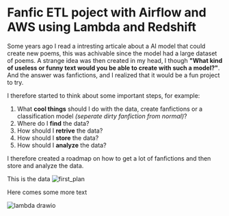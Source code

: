 # Fanfic ETL poject with Airflow and AWS using Lambda and Redshift 
Some years ago I read a intresting articale about a AI model that could create new poems, this was achivable since the model had a large dataset of poems. A strange idea was then created in my head, I though **"What kind of useless or funny text would you be able to create with such a model?"**. And the answer was fanfictions, and I realized that it would be a fun project to try.

I therefore started to think about some important steps, for example:<br>
1) What **cool things** should I do with the data, create fanfictions or a classification model *(seperate dirty fanfiction from normal)*?
2) Where do I **find** the data?
3) How should I **retrive** the data?
4) How should I **store** the data?
5) How should I **analyze** the data?

I therefore created a roadmap on how to get a lot of fanfictions and then store and analyze the data. 

This is the data 
![first_plan](https://user-images.githubusercontent.com/56206371/194145272-c8a45e6e-da82-4fe9-98ee-2ad1499fa59e.png)



Here comes some more text




![lambda drawio](https://user-images.githubusercontent.com/56206371/194149541-c7b71071-56a0-4640-8501-850a9fc1aeba.png)
